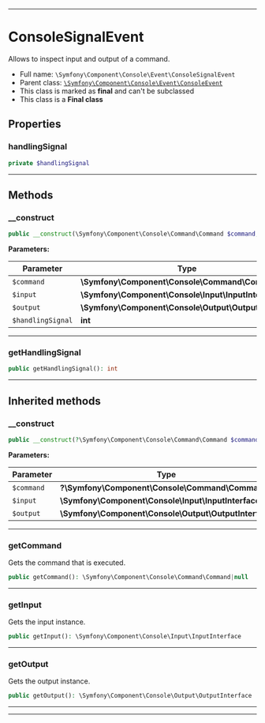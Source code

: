 ***

# ConsoleSignalEvent

Allows to inspect input and output of a command.

* Full name: `\Symfony\Component\Console\Event\ConsoleSignalEvent`
* Parent class: [`\Symfony\Component\Console\Event\ConsoleEvent`](./ConsoleEvent.md)
* This class is marked as **final** and can't be subclassed
* This class is a **Final class**

## Properties

### handlingSignal

```php
private $handlingSignal
```

***

## Methods

### __construct

```php
public __construct(\Symfony\Component\Console\Command\Command $command, \Symfony\Component\Console\Input\InputInterface $input, \Symfony\Component\Console\Output\OutputInterface $output, int $handlingSignal): mixed
```

**Parameters:**

| Parameter | Type | Description |
|-----------|------|-------------|
| `$command` | **\Symfony\Component\Console\Command\Command** |  |
| `$input` | **\Symfony\Component\Console\Input\InputInterface** |  |
| `$output` | **\Symfony\Component\Console\Output\OutputInterface** |  |
| `$handlingSignal` | **int** |  |

***

### getHandlingSignal

```php
public getHandlingSignal(): int
```

***

## Inherited methods

### __construct

```php
public __construct(?\Symfony\Component\Console\Command\Command $command, \Symfony\Component\Console\Input\InputInterface $input, \Symfony\Component\Console\Output\OutputInterface $output): mixed
```

**Parameters:**

| Parameter | Type | Description |
|-----------|------|-------------|
| `$command` | **?\Symfony\Component\Console\Command\Command** |  |
| `$input` | **\Symfony\Component\Console\Input\InputInterface** |  |
| `$output` | **\Symfony\Component\Console\Output\OutputInterface** |  |

***

### getCommand

Gets the command that is executed.

```php
public getCommand(): \Symfony\Component\Console\Command\Command|null
```

***

### getInput

Gets the input instance.

```php
public getInput(): \Symfony\Component\Console\Input\InputInterface
```

***

### getOutput

Gets the output instance.

```php
public getOutput(): \Symfony\Component\Console\Output\OutputInterface
```

***


***

